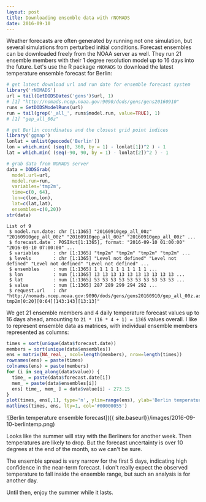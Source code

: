 ```yaml
---
layout: post
title: Downloading ensemble data with rNOMADS
date: 2016-09-10
---
```


Weather forecasts are often generated by running not one simulation, but several simulations from perturbed initial conditions.
Forecast ensembles can be downloaded freely from the NOAA server as well.
They run 21 ensemble members with their 1 degree resolution model up to 16 days into the future.
Let's use the R package `rNOMADS` to download the latest temperature ensemble forecast for Berlin:


```r
# get latest download url and run date for ensemble forecast system 
library('rNOMADS')
url = tail(GetDODSDates('gens')$url, 1)
# [1] "http://nomads.ncep.noaa.gov:9090/dods/gens/gens20160910"
runs = GetDODSModelRuns(url)
run = tail(grep('_all_', runs$model.run, value=TRUE), 1)
# [1] "gep_all_06z"

# get Berlin coordinates and the closest grid point indices
library('ggmap')
lonlat = unlist(geocode('Berlin'))
lon = which.min( (seq(0, 360, by = 1) - lonlat[1])^2 ) - 1
lat = which.min( (seq(-90, 90, by = 1) - lonlat[2])^2 ) - 1

# grab data from NOMADS server
data = DODSGrab(
  model.url=url, 
  model.run=run, 
  variables='tmp2m', 
  time=c(0, 64), 
  lon=c(lon,lon),
  lat=c(lat,lat),
  ensembles=c(0,20))
str(data)
```

```
List of 9
 $ model.run.date: chr [1:1365] "20160910gep_all_00z" "20160910gep_all_00z" "20160910gep_all_00z" "20160910gep_all_00z" ...
 $ forecast.date : POSIXct[1:1365], format: "2016-09-10 01:00:00" "2016-09-10 07:00:00" ...
 $ variables     : chr [1:1365] "tmp2m" "tmp2m" "tmp2m" "tmp2m" ...
 $ levels        : chr [1:1365] "Level not defined" "Level not defined" "Level not defined" "Level not defined" ...
 $ ensembles     : num [1:1365] 1 1 1 1 1 1 1 1 1 1 ...
 $ lon           : num [1:1365] 13 13 13 13 13 13 13 13 13 13 ...
 $ lat           : num [1:1365] 53 53 53 53 53 53 53 53 53 53 ...
 $ value         : num [1:1365] 287 289 299 294 292 ...
 $ request.url   : chr "http://nomads.ncep.noaa.gov:9090/dods/gens/gens20160910/gep_all_00z.ascii?tmp2m[0:20][0:64][143:143][13:13]"
```

We get 21 ensemble members and 4 daily temperature forecast values up to 16 days ahead, amounting to `21 * (16 * 4 + 1) = 1365` values overall.
I like to represent ensemble data as matrices, with individual ensemble members represented as columns:

```r
times = sort(unique(data$forecast.date))
members = sort(unique(data$ensembles))
ens = matrix(NA_real_, ncol=length(members), nrow=length(times))
rownames(ens) = paste(times)
colnames(ens) = paste(members)
for (i in seq_along(data$value)) {
  time_ = paste(data$forecast.date[i])
  mem_ = paste(data$ensembles[i])
  ens[ time_, mem_ ] = data$value[i] - 273.15
}
plot(times, ens[,1], type='n', ylim=range(ens), ylab='Berlin temperature', main=data$model.run.date[1])
matlines(times, ens, lty=1, col='#00000055')
```

![Berlin temperature ensemble forecast]({{ site.baseurl}}/images/2016-09-10-berlintemp.png)

Looks like the summer will stay with the Berliners for another week.
Then temperatures are likely to drop.
But the forecast uncertainty is over 10 degrees at the end of the month, so we can't be sure.

The ensemble spread is very narrow for the first 5 days, indicating high confidence in the near-term forecast.
I don't really expect the observed temperature to fall inside the ensemble range, but such an analysis is for another day.

Until then, enjoy the summer while it lasts.


